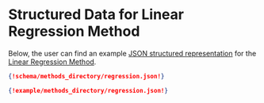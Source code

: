 # Structured Data for Linear Regression Method

Below, the user can find an example [JSON structured representation](../../data-structured/overview.md) for the [Linear Regression Method](overview.md). 

```json tab="Schema" 
{!schema/methods_directory/regression.json!}
```

```json tab="Example" 
{!example/methods_directory/regression.json!}
```
